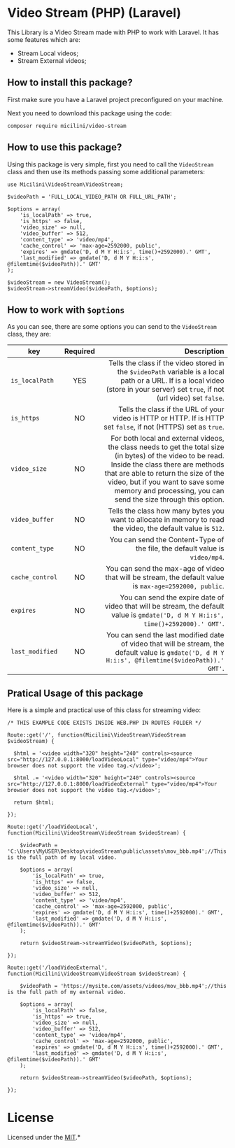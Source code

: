 # Video Stream (PHP) (Laravel)

This Library is a Video Stream made with PHP to work with Laravel. It has some features which are:

* Stream Local videos;
* Stream External videos;

## How to install this package?

First make sure you have a Laravel project preconfigured on your machine.

Next you need to download this package using the code:

```
composer require micilini/video-stream
```

## How to use this package?

Using this package is very simple, first you need to call the ```VideoStream``` class and then use its methods passing some additional parameters:

```
use Micilini\VideoStream\VideoStream;

$videoPath = 'FULL_LOCAL_VIDEO_PATH OR FULL_URL_PATH';

$options = array(
    'is_localPath' => true,
    'is_https' => false,
    'video_size' => null,
    'video_buffer' => 512,
    'content_type' => 'video/mp4',
    'cache_control' => 'max-age=2592000, public',
    'expires' => gmdate('D, d M Y H:i:s', time()+2592000).' GMT',
    'last_modified' => gmdate('D, d M Y H:i:s', @filemtime($videoPath)).' GMT'
);

$videoStream = new VideoStream();
$videoStream->streamVideo($videoPath, $options);
```

## How to work with ```$options```

As you can see, there are some options you can send to the ```VideoStream``` class, they are:

| key           | Required      | Description  |
| ------------- |:-------------:| -----:|
| ```is_localPath``` | YES      | Tells the class if the video stored in the ```$videoPath``` variable is a local path or a URL. If is a local video (store in your server) set ```true```, if not (url video) set ```false```. |
| ```is_https``` | NO | Tells the class if the URL of your video is HTTP or HTTP. If is HTTP set ```false```, if not (HTTPS) set as ```true```.
| ```video_size``` | NO | For both local and external videos, the class needs to get the total size (in bytes) of the video to be read. Inside the class there are methods that are able to return the size of the video, but if you want to save some memory and processing, you can send the size through this option.
| ```video_buffer``` | NO | Tells the class how many bytes you want to allocate in memory to read the video, the default value is ```512```.
| ```content_type``` | NO | You can send the Content-Type of the file, the default value is ```video/mp4```.
| ```cache_control``` | NO | You can send the max-age of video that will be stream, the default value is ```max-age=2592000, public```.
| ```expires``` | NO | You can send the expire date of video that will be stream, the default value is ```gmdate('D, d M Y H:i:s', time()+2592000).' GMT'```.
| ```last_modified``` | NO | You can send the last modified date of video that will be stream, the default value is ```gmdate('D, d M Y H:i:s', @filemtime($videoPath)).' GMT'```.

## Pratical Usage of this package

Here is a simple and practical use of this class for streaming video:

```
/* THIS EXAMPLE CODE EXISTS INSIDE WEB.PHP IN ROUTES FOLDER */

Route::get('/', function(Micilini\VideoStream\VideoStream $videoStream) {

  $html = '<video width="320" height="240" controls><source src="http://127.0.0.1:8000/loadVideoLocal" type="video/mp4">Your browser does not support the video tag.</video>';

  $html .= '<video width="320" height="240" controls><source src="http://127.0.0.1:8000/loadVideoExternal" type="video/mp4">Your browser does not support the video tag.</video>';

  return $html;

});

Route::get('/loadVideoLocal', function(Micilini\VideoStream\VideoStream $videoStream) {

    $videoPath = 'C:\Users\MyUSER\Desktop\videoStream\public\assets\mov_bbb.mp4';//This is the full path of my local video.

    $options = array(
        'is_localPath' => true,
        'is_https' => false,
        'video_size' => null,
        'video_buffer' => 512,
        'content_type' => 'video/mp4',
        'cache_control' => 'max-age=2592000, public',
        'expires' => gmdate('D, d M Y H:i:s', time()+2592000).' GMT',
        'last_modified' => gmdate('D, d M Y H:i:s', @filemtime($videoPath)).' GMT'
    );

    return $videoStream->streamVideo($videoPath, $options);

});

Route::get('/loadVideoExternal', function(Micilini\VideoStream\VideoStream $videoStream) {

    $videoPath = 'https://mysite.com/assets/videos/mov_bbb.mp4';//this is the full path of my external video.

    $options = array(
        'is_localPath' => false,
        'is_https' => true,
        'video_size' => null,
        'video_buffer' => 512,
        'content_type' => 'video/mp4',
        'cache_control' => 'max-age=2592000, public',
        'expires' => gmdate('D, d M Y H:i:s', time()+2592000).' GMT',
        'last_modified' => gmdate('D, d M Y H:i:s', @filemtime($videoPath)).' GMT'
    );

    return $videoStream->streamVideo($videoPath, $options);

});

```

# License

Licensed under the [MIT](https://github.com/git/git-scm.com/blob/main/MIT-LICENSE.txt).*
